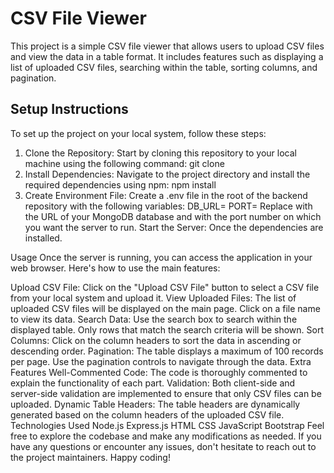 # CSV File Viewer
This project is a simple CSV file viewer that allows users to upload CSV files and view the data in a table format. It includes features such as displaying a list of uploaded CSV files, searching within the table, sorting columns, and pagination.

## Setup Instructions
To set up the project on your local system, follow these steps:

1. Clone the Repository: Start by cloning this repository to your local machine using the following command: git clone <repository-url>
2. Install Dependencies: Navigate to the project directory and install the required dependencies using npm: npm install
3. Create Environment File: Create a .env file in the root of the backend repository with the following variables:
DB_URL=<your-database-url>
PORT=<port-number>
Replace <your-database-url> with the URL of your MongoDB database and <port-number> with the port number on which you want the server to run.
Start the Server: Once the dependencies are installed.

Usage
Once the server is running, you can access the application in your web browser. Here's how to use the main features:

Upload CSV File: Click on the "Upload CSV File" button to select a CSV file from your local system and upload it.
View Uploaded Files: The list of uploaded CSV files will be displayed on the main page. Click on a file name to view its data.
Search Data: Use the search box to search within the displayed table. Only rows that match the search criteria will be shown.
Sort Columns: Click on the column headers to sort the data in ascending or descending order.
Pagination: The table displays a maximum of 100 records per page. Use the pagination controls to navigate through the data.
Extra Features
Well-Commented Code: The code is thoroughly commented to explain the functionality of each part.
Validation: Both client-side and server-side validation are implemented to ensure that only CSV files can be uploaded.
Dynamic Table Headers: The table headers are dynamically generated based on the column headers of the uploaded CSV file.
Technologies Used
Node.js
Express.js
HTML
CSS
JavaScript
Bootstrap
Feel free to explore the codebase and make any modifications as needed. If you have any questions or encounter any issues, don't hesitate to reach out to the project maintainers. Happy coding!